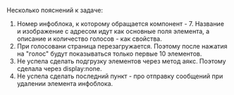 Несколько пояснений к задаче:
1. Номер инфоблока, к которому обращается компонент - 7. Название и изображение с адресом идут как основные поля элемента, а описание и количество голосов - как свойства.
2. При голосовани страница перезагружается. Поэтому после нажатия на "голос" будут показываться только первые 10 элементов.
3. Не успела сделать подгрузку элементов через метод аякс. Поэтому сделала через display:none.
4. Не успела сделать последний пункт - про отправку сообщений при удалении элемента инфоблока.